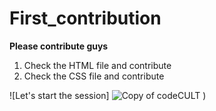 # First_contribution
**Please contribute guys**
1. Check the HTML file and contribute
2. Check the CSS file and contribute

![Let's start the session] ![Copy of codeCULT](https://github.com/codeCULT-01/first_contribution/assets/150180194/4e57ffa9-3712-439c-91ba-25277c41b4b3)
)
